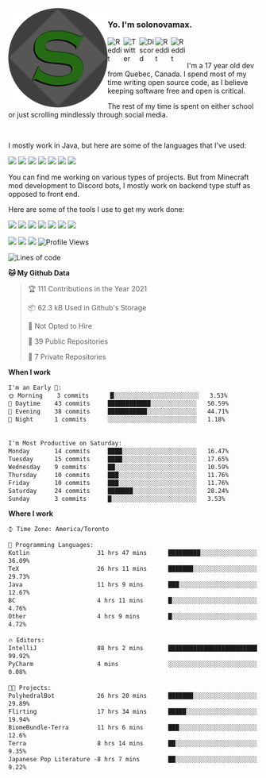 <img align="left" alt="Avatar" width="200px" src="https://raw.githubusercontent.com/solonovamax/solonovamax/main/solonovamax-circle.png" />

### Yo. I'm solonovamax.

<a href="https://gitlab.com/solonovamax">
    <img align="left" alt="Reddit" width="32px" src="https://img.icons8.com/color/2x/gitlab.png">
</a>

<a href="https://twitter.com/solonovamax">
    <img align="left" alt="Twitter" width="32px" src="https://img.icons8.com/color/2x/twitter.png">
</a>

<a href="https://discord.gg/YFSQ4cF">
    <img align="left" alt="Discord" width="32px" src="https://img.icons8.com/color/2x/discord-logo.png">
</a>

<!-- <a href="https://twitch.tv/solonovamax">
    <img align="left" alt="Twitch" width="32px" src="https://img.icons8.com/color/2x/twitch.png">
</a> -->

<a href="https://reddit.com/u/solonovamax">
    <img align="left" alt="Reddit" width="32px" src="https://img.icons8.com/color/2x/reddit.png">
</a>

<a href="https://www.youtube.com/channel/UCTxCeyGu41WfEBT8mXpjHMA">
    <img align="left" alt="Reddit" width="32px" src="https://img.icons8.com/color/2x/youtube.png">
</a>

<!-- <a href="https://open.spotify.com/user/solonovamax">
    <img align="left" alt="Spotify" width="32px" src="https://img.icons8.com/color/2x/spotify.png">
</a> -->

<br />
<br />

I'm a 17 year old dev from Quebec, Canada.
I spend most of my time writing open source code, as I believe keeping software free and open is critical.

The rest of my time is spent on either school or just scrolling mindlessly through social media.

<br/>

I mostly work in Java, but here are some of the languages that I've used:

<code><img height="20" src="https://img.icons8.com/color/4x/java-coffee-cup-logo.png"></code>
<code><img height="20" src="https://img.icons8.com/color/2x/javascript.png"></code>
<code><img height="20" src="https://img.icons8.com/color/2x/nodejs.png"></code>
<code><img height="20" src="https://img.icons8.com/color/2x/python.png"></code>
<code><img height="20" src="https://img.icons8.com/color/2x/html-5.png"></code>
<code><img height="20" src="https://img.icons8.com/color/2x/css3.png"></code>
<code><img height="20" src="https://img.icons8.com/color/2x/graphql.png"></code>

You can find me working on various types of projects.
But from Minecraft mod development to Discord bots, I mostly work on backend type stuff as opposed to front end.

Here are some of the tools I use to get my work done:

<code><img height="20" src="https://img.icons8.com/material/4x/intellij-idea.png"></code>
<code><img height="20" src="https://img.icons8.com/color/4x/git.png"></code>
<code><img height="20" src="https://img.icons8.com/color/4x/docker.png"></code>
<code><img height="20" src="https://img.icons8.com/color/4x/linux.png"></code>
<code><img height="20" src="https://img.icons8.com/color/4x/mongodb.png"></code>
<code><img height="20" src="https://img.icons8.com/metro/4x/mysql.png"></code>
<code><img height="20" src="https://img.icons8.com/fluent/2x/console.png"></code>

![](https://img.shields.io/badge/OS-Linux-informational?style=flat&logo=Arch%20Linux&logoColor=white&color=007ec6)
![](https://img.shields.io/badge/Editor-IntelliJ%20Idea-informational?style=flat&logo=IntelliJ%20Idea&logoColor=white&color=007ec6)
![](https://img.shields.io/badge/Main%20Language-Java-informational?style=flat&logo=Java&logoColor=white&color=007ec6)
![Profile Views](https://komarev.com/ghpvc/?username=solonovamax&color=blue&style=flat)








<!--START_SECTION:waka-->
![Lines of code](https://img.shields.io/badge/From%20Hello%20World%20I%27ve%20Written-19120%20lines%20of%20code-blue)

**🐱 My Github Data** 

> 🏆 111 Contributions in the Year 2021
 > 
> 📦 62.3 kB Used in Github's Storage 
 > 
> 🚫 Not Opted to Hire
 > 
> 📜 39 Public Repositories 
 > 
> 🔑 7 Private Repositories  
 > 
**When I work** 

```text
I'm an Early 🐤: 
🌞 Morning    3 commits      █░░░░░░░░░░░░░░░░░░░░░░░░   3.53% 
🌆 Daytime    43 commits     ████████████░░░░░░░░░░░░░   50.59% 
🌃 Evening    38 commits     ███████████░░░░░░░░░░░░░░   44.71% 
🌙 Night      1 commits      ░░░░░░░░░░░░░░░░░░░░░░░░░   1.18%


I'm Most Productive on Saturday: 
Monday       14 commits     ████░░░░░░░░░░░░░░░░░░░░░   16.47% 
Tuesday      15 commits     ████░░░░░░░░░░░░░░░░░░░░░   17.65% 
Wednesday    9 commits      ██░░░░░░░░░░░░░░░░░░░░░░░   10.59% 
Thursday     10 commits     ███░░░░░░░░░░░░░░░░░░░░░░   11.76% 
Friday       10 commits     ███░░░░░░░░░░░░░░░░░░░░░░   11.76% 
Saturday     24 commits     ███████░░░░░░░░░░░░░░░░░░   28.24% 
Sunday       3 commits      █░░░░░░░░░░░░░░░░░░░░░░░░   3.53%

```


**Where I work** 

```text
⌚︎ Time Zone: America/Toronto

💬 Programming Languages: 
Kotlin                   31 hrs 47 mins      █████████░░░░░░░░░░░░░░░░   36.09% 
TeX                      26 hrs 11 mins      ███████░░░░░░░░░░░░░░░░░░   29.73% 
Java                     11 hrs 9 mins       ███░░░░░░░░░░░░░░░░░░░░░░   12.67% 
BC                       4 hrs 11 mins       █░░░░░░░░░░░░░░░░░░░░░░░░   4.76% 
Other                    4 hrs 9 mins        █░░░░░░░░░░░░░░░░░░░░░░░░   4.72%

🔥 Editors: 
IntelliJ                 88 hrs 2 mins       █████████████████████████   99.92% 
PyCharm                  4 mins              ░░░░░░░░░░░░░░░░░░░░░░░░░   0.08%

🐱‍💻 Projects: 
PolyhedralBot            26 hrs 20 mins      ███████░░░░░░░░░░░░░░░░░░   29.89% 
Flirting                 17 hrs 34 mins      █████░░░░░░░░░░░░░░░░░░░░   19.94% 
BiomeBundle-Terra        11 hrs 6 mins       ███░░░░░░░░░░░░░░░░░░░░░░   12.6% 
Terra                    8 hrs 14 mins       ██░░░░░░░░░░░░░░░░░░░░░░░   9.35% 
Japanese Pop Literature -8 hrs 7 mins        ██░░░░░░░░░░░░░░░░░░░░░░░   9.22%

```


<!--END_SECTION:waka-->

<!--
**solonovamax/solonovamax** is a ✨ _special_ ✨ repository because its `README.md` (this file) appears on your GitHub profile.

Here are some ideas to get you started:

- 🔭 I’m currently working on ...
- 🌱 I’m currently learning ...
- 👯 I’m looking to collaborate on ...
- 🤔 I’m looking for help with ...
- 💬 Ask me about ...
- 📫 How to reach me: ...
- 😄 Pronouns: ...
- ⚡ Fun fact: ...
-->
